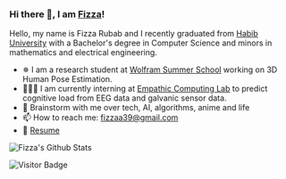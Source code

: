 ### Hi there 👋, I am [Fizza](https://www.linkedin.com/in/fizza-rubab-256bb41b4/)!

Hello, my name is Fizza Rubab and I recently graduated from [Habib University](https://habib.edu.pk/) with a Bachelor's degree in Computer Science  and minors in mathematics and electrical engineering.
- ✵ I am a research student at [Wolfram Summer School](https://education.wolfram.com/summer-school) working on 3D Human Pose Estimation.
- 👩🏻‍💻 I am currently interning at [Empathic Computing Lab](http://empathiccomputing.org/) to predict cognitive load from EEG data and galvanic sensor data.
- 💬 Brainstorm with me over tech, AI, algorithms, anime and life 
- 📫 How to reach me: fizzaa39@gmail.com
- 📝 [Resume](https://github.com/Fizza-Rubab/Resume/blob/main/resume.pdf)

![Fizza's Github Stats](https://github-readme-stats.vercel.app/api?username=Fizza-Rubab&count_private=true&show_icons=true&include_all_commits=true)

![Visitor Badge](https://visitor-badge.laobi.icu/badge?page_id=Fizza-Rubab.Fizza-Rubab)
